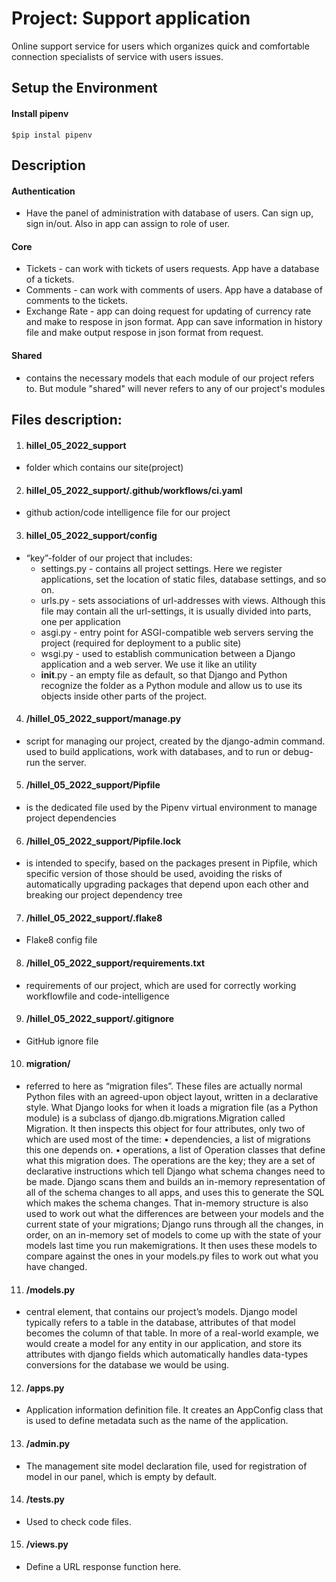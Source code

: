 
# Project: Support application

Online support service for users which organizes quick and comfortable connection 
specialists of service with users issues.

## Setup the Environment
#### Install pipenv

```
$pip instal pipenv
```

## Description 

#### Authentication
- Have the panel of administration with database of users. Can sign up, sign in/out. 
Also in app can assign to role of user. 

#### Core
- Tickets - can work with tickets of users requests. App have a database of a tickets.
- Comments - can work with comments of users. App have a database of comments to the tickets.
- Exchange Rate - app can doing request for updating of currency rate and make to respose in json format. 
App can save information in history file and make output respose in json format from request.

#### Shared
- contains the necessary models that each module of our project refers to. But module "shared" will never refers to any of our project's modules


## Files description:

1. #### hillel_05_2022_support 
 - folder which contains our site(project)


2. #### hillel_05_2022_support/.github/workflows/ci.yaml 
 - github action/code intelligence file for our project

3. #### hillel_05_2022_support/config 
 - “key”-folder of our project that includes:
	- settings.py - contains all project settings. Here we register applications, set the location of static files, database settings, and so on.
	- urls.py - sets associations of url-addresses with views. Although this file may contain all the url-settings, it is usually divided into parts, one per application
	- asgi.py - entry point for ASGI-compatible web servers serving the project (required for deployment to a public site)
	- wsgi.py - used to establish communication between a Django application and a web server. We use it like an utility
	- __init__.py - an empty file as default, so that Django and Python recognize the folder as a Python module and allow us to use its objects inside other parts of the project.

4. #### /hillel_05_2022_support/manage.py 
- script for managing our project, created by the django-admin command. used to build applications, work with databases, and to run or debug-run the server.

5. #### /hillel_05_2022_support/Pipfile 
- is the dedicated file used by the Pipenv virtual environment to manage project dependencies

6. #### /hillel_05_2022_support/Pipfile.lock 
- is intended to specify, based on the packages present in Pipfile, which specific version of those should be used, avoiding the risks of automatically upgrading packages that depend upon each other and breaking our project dependency tree

7. #### /hillel_05_2022_support/.flake8  
-  Flake8 config file

8. #### /hillel_05_2022_support/requirements.txt 
 - requirements of our project, which are used for correctly working workflowfile and code-intelligence

9. #### /hillel_05_2022_support/.gitignore
 - GitHub ignore file

10. #### migration/ 
- referred to here as “migration files”. These files are actually normal Python files with an agreed-upon object layout, written in a declarative style. What Django looks for when it loads a migration file (as a Python module) is a subclass of django.db.migrations.Migration called Migration. It then inspects this object for four attributes, only two of which are used most of the time:
    • dependencies, a list of migrations this one depends on. 
    • operations, a list of Operation classes that define what this migration does. 
The operations are the key; they are a set of declarative instructions which tell Django what schema changes need to be made. Django scans them and builds an in-memory representation of all of the schema changes to all apps, and uses this to generate the SQL which makes the schema changes.
That in-memory structure is also used to work out what the differences are between your models and the current state of your migrations; Django runs through all the changes, in order, on an in-memory set of models to come up with the state of your models last time you run makemigrations. It then uses these models to compare against the ones in your models.py files to work out what you have changed.

11. #### /models.py 
 - central element, that contains our project’s models. Django model typically refers to a table in the database, attributes of that model becomes the column of that table. In more of a real-world example, we would create a model for any entity in our application, and store its attributes with django fields which automatically handles data-types conversions for the database we would be using.

12. #### /apps.py 
 - Application information definition file. It creates an AppConfig class that is used to define metadata such as the name of the application.

13. #### /admin.py 
- The management site model declaration file, used for registration of model in our panel, which is empty by default.

14. #### /tests.py 
- Used to check code files.

15. #### /views.py 
- Define a URL response function here.
